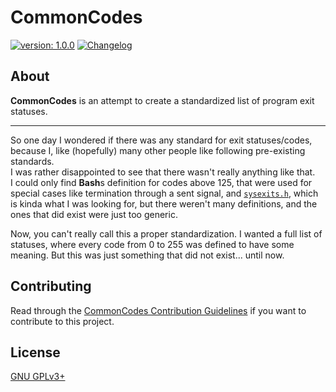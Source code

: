# CommonCodes #

[version_shield]: https://img.shields.io/badge/version-1.0.0-blue.svg
[latest_release]: https://mfederczuk.github.io/commoncodes "Latest Release"
[![version: 1.0.0][version_shield]][latest_release]
[![Changelog](https://img.shields.io/badge/-Changelog-blue.svg)](./CHANGELOG.md "Changelog")

## About ##

**CommonCodes** is an attempt to create a standardized list of program exit
 statuses.

---

So one day I wondered if there was any standard for exit statuses/codes, because
 I, like (hopefully) many other people like following pre-existing standards.  
I was rather disappointed to see that there wasn't really anything like that.  
I could only find **Bash**s definition for codes above 125, that were used for
 special cases like termination through a sent signal, and
 [`sysexits.h`](https://man.openbsd.org/sysexits), which is kinda what I was
 looking for, but there weren't many definitions, and the ones that did exist
 were just too generic.

Now, you can't really call this a proper standardization. I wanted a full list
 of statuses, where every code from 0 to 255 was defined to have some meaning.
 But this was just something that did not exist... until now.

## Contributing ##

Read through the [CommonCodes Contribution Guidelines](./CONTRIBUTING.md)
 if you want to contribute to this project.

## License ##

[GNU GPLv3+](./LICENSE)
